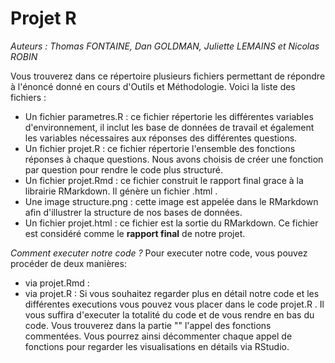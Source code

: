 # Projet R 

*Auteurs : Thomas FONTAINE, Dan GOLDMAN, Juliette LEMAINS et Nicolas ROBIN*

Vous trouverez dans ce répertoire plusieurs fichiers permettant de répondre à l'énoncé donné en cours d'Outils et Méthodologie.
Voici la liste des fichiers :

- Un fichier parametres.R : ce fichier répertorie les différentes variables d'environnement, il inclut les base de données de travail et également les variables nécessaires aux réponses des différentes questions.
- Un fichier projet.R : ce fichier répertorie l'ensemble des fonctions réponses à chaque questions. Nous avons choisis de créer une fonction par question pour rendre le code plus structuré.
- Un fichier projet.Rmd : ce fichier construit le rapport final grace à la librairie RMarkdown. Il génère un fichier .html .
- Une image structure.png : cette image est appelée dans le RMarkdown afin d'illustrer la structure de nos bases de données.
- Un fichier projet.html : ce fichier est la sortie du RMarkdown. Ce fichier est considéré comme le **rapport final** de notre projet.

*Comment executer notre code ?*
Pour executer notre code, vous pouvez procéder de deux manières: 
- via projet.Rmd : 
- via projet.R : Si vous souhaitez regarder plus en détail notre code et les différentes executions vous pouvez vous placer dans le code projet.R . Il vous suffira d'executer la totalité du code et de vous rendre en bas du code. Vous trouverez dans la partie "" l'appel des fonctions commentées.
Vous pourrez ainsi décommenter chaque appel de fonctions pour regarder les visualisations en détails via RStudio.
